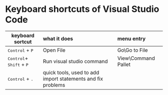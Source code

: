 # Keyboard shortcuts of Visual Studio Code

| keyboard sortcut | what it does | menu entry |
| ---------------------|:--------------|:---- |
| <kbd>Control</kbd> + <kbd>P</kbd> |  Open File | Go\Go to File|
| <kbd>Control</kbd>+ <kbd>Shift</kbd> + <kbd>P</kbd> |  Run visual studio command |View\Command Pallet|
| <kbd>Control</kbd> + <kbd>.</kbd> |  quick tools, used to add import statements and fix problems | |